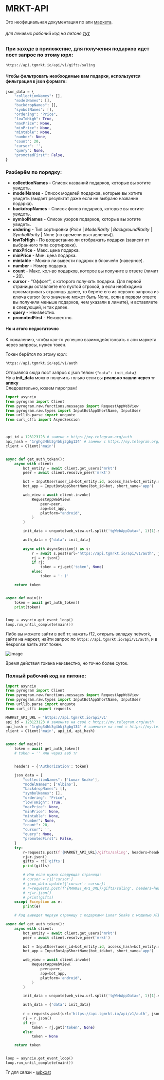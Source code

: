 # MRKT-API
Это неофициальная документация по апи [маркета](https://t.me/mrkt).

###### для ленивых рабочий код на питоне [**тут**](#полный-рабочий-код-на-питоне)

### При заходе в приложение, для получения подарков идет пост запрос по этому юрл:

```python
https://api.tgmrkt.io/api/v1/gifts/saling
```

#### Чтобы фильтровать необходимые вам подарки, используется фильтрация в json формате:
```python
json_data = {
    "collectionNames": [],
    "modelNames": [],
    "backdropNames": [],
    "symbolNames": [],
    "ordering": "Price",
    "lowToHigh": True,
    "maxPrice": None,
    "minPrice": None,
    "mintable": None,
    "number": None,
    "count": 20,
    "cursor": '',
    "query": None,
    "promotedFirst": False,
}
```


### Разберём по порядку:
- **collectionNames** - Список названий подарков, которые вы хотите увидеть.
- **modelNames** - Список моделей подарков, которые вы хотите увидеть (выдает результат даже если не выбрано название подарка).
- **backdropNames** - Список фонов подарков, которые вы хотите увидеть.
- **symbolNames** - Список узоров подарков, которые вы хотите увидеть.
- **ordering** - Тип сортировки (_Price_ | _ModelRarity_ | _BackgroundRarity_ | _SymbolRarity_ | None (по времени выставления)).
- **lowToHigh** - По возрастанию ли отображать подарки (зависит от выбранного типа сортировки).
- **maxPrice** - Макс. цена подарка.
- **minPrice** - Мин. цена подарка.
- **mintable** - Можно ли вывести подарок в блокчейн (наверное).
- **number** - Номер подарка.
- **count** - Макс. кол-во подарков, которое вы получите в ответе (лимит - 20).
- **cursor** - "Оффсет", с которого получать подарки. Для первой страницы оставляете его пустой строкой, а если необходимо просматривать страницы далее, то берете его из первого запроса из ключа cursor (его значение может быть None, если в первом ответе вы получили меньше подарков, чем указали в лимите), и вставляете в следующий, и так далее.
- **query** - Неизвестно.
- **promotedFirst** - Неизвестно.


#### Но и этого недостаточно
К сожалению, чтобы как-то успешно взаимодействовать с апи маркета через запросы, нужен токен.

Токен берётся по этому юрл:
```python
https://api.tgmrkt.io/api/v1/auth
```
Отправляя сюда пост запрос с json телом `{"data": init_data}`\
Ну а **init_data** можно получить только если вы **реально зашли через тг аппку**\
Следовательно, юзаем пирограм!

```python
import asyncio
from pyrogram import Client
from pyrogram.raw.functions.messages import RequestAppWebView
from pyrogram.raw.types import InputBotAppShortName, InputUser
from urllib.parse import unquote
from curl_cffi import AsyncSession



api_id = 123123123 # замени с https://my.telegram.org/auth
api_hash = '1rghg34hb3g4bkj3gbg134' # замени с https://my.telegram.org/auth
client = Client('main')


async def get_auth_token():
    async with client:
        bot_entity = await client.get_users('mrkt')
        peer = await client.resolve_peer('mrkt')

        bot = InputUser(user_id=bot_entity.id, access_hash=bot_entity.raw.access_hash)
        bot_app = InputBotAppShortName(bot_id=bot, short_name='app')

        web_view = await client.invoke(
            RequestAppWebView(
                peer=peer,
                app=bot_app,
                platform="android",
            )
        )

        init_data = unquote(web_view.url.split('tgWebAppData=', 1)[1].split('&tgWebAppVersion', 1)[0])

        auth_data = {"data": init_data}
        
        async with AsyncSession() as s:
            r = await s.post(url="https://api.tgmrkt.io/api/v1/auth", json=auth_data)
            rj = r.json()
            if rj:
                token = rj.get('token', None)
            else:
                token = ': ('

    return token


async def main():
    token = await get_auth_token()
    print(token)


loop = asyncio.get_event_loop()
loop.run_until_complete(main())
```

Либо вы можете зайти в веб тг, нажать f12, открыть вкладку network, зайти на маркет, найти запрос по `https://api.tgmrkt.io/api/v1/auth`, и в Response взять этот токен.   


![image](https://github.com/user-attachments/assets/bcceeb34-8248-421e-8b26-2464043b5d4d)



   
Время действия токена неизвестно, но точно более суток.


### Полный рабочий код на питоне:
```python
import asyncio
from pyrogram import Client
from pyrogram.raw.functions.messages import RequestAppWebView
from pyrogram.raw.types import InputBotAppShortName, InputUser
from urllib.parse import unquote
from curl_cffi import requests

MARKET_API_URL = 'https://api.tgmrkt.io/api/v1'
api_id = 123123123 # замените на своё с https://my.telegram.org/auth
api_hash = '1rghg34hb3g4bkj3gbg134' # замените на своё с https://my.telegram.org/auth
client = Client('main', api_id, api_hash)


async def main():
    token = await get_auth_token()
    # token = '' или через веб тг


    headers = {'Authorization': token}

    json_data = {
        "collectionNames": ['Lunar Snake'],
        "modelNames": ['Albino'],
        "backdropNames": [],
        "symbolNames": [],
        "ordering": "Price",
        "lowToHigh": True,
        "maxPrice": None,
        "minPrice": None,
        "mintable": None,
        "number": None,
        "count": 20,
        "cursor": '',
        "query": None,
        "promotedFirst": False,
    }
    try:
        r=requests.post(f'{MARKET_API_URL}/gifts/saling', headers=headers, json=json_data)
        rj=r.json()
        gifts = rj['gifts']
        print(gifts)

        # Или если нужна следующая страница:
        # cursor = rj['cursor']
        # json_data.update({'cursor': cursor})
        # r=requests.post(f'{MARKET_API_URL}/gifts/saling', headers=headers, json=json_data)
        # rj=r.json()
        # print(gifts)
    except Exception as e:
        print(e)

    # Код выведет первую страницу с подарками Lunar Snake с моделью Albino

async def get_auth_token():
    async with client:
        bot_entity = await client.get_users('mrkt')
        peer = await client.resolve_peer('mrkt')

        bot = InputUser(user_id=bot_entity.id, access_hash=bot_entity.raw.access_hash)
        bot_app = InputBotAppShortName(bot_id=bot, short_name='app')

        web_view = await client.invoke(
            RequestAppWebView(
                peer=peer,
                app=bot_app,
                platform='android',
            )
        )

        init_data = unquote(web_view.url.split('tgWebAppData=', 1)[1].split('&tgWebAppVersion', 1)[0])

        auth_data = {'data': init_data}
        
        r = requests.post(url='https://api.tgmrkt.io/api/v1/auth', json=auth_data)
        rj = r.json()
        if rj:
            token = rj.get('token', None)
        else:
            token = None

    return token


loop = asyncio.get_event_loop()
loop.run_until_complete(main())
```

Тг для связи - [@bxxst](t.me/bxxst)
